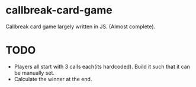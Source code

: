 # callbreak-card-game
Callbreak card game largely written in JS. (Almost complete).

# TODO
- Players all start with 3 calls each(its hardcoded). Build it such that it can be manually set. 
- Calculate the winner at the end. 

